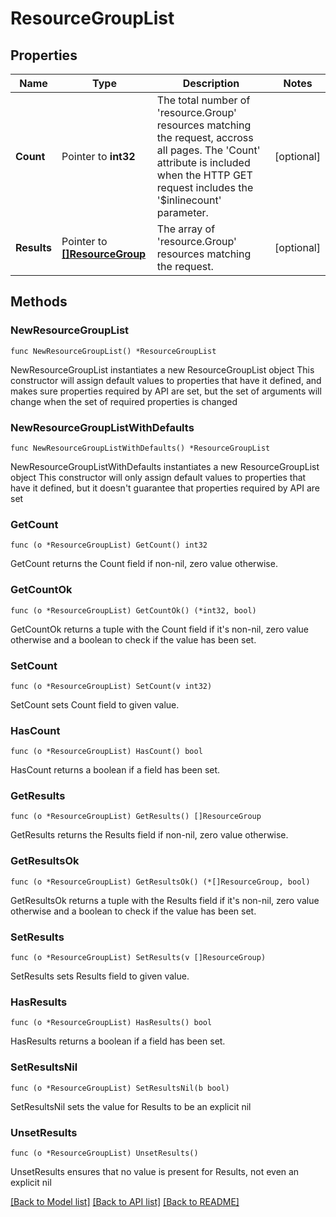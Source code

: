 # ResourceGroupList

## Properties

Name | Type | Description | Notes
------------ | ------------- | ------------- | -------------
**Count** | Pointer to **int32** | The total number of &#39;resource.Group&#39; resources matching the request, accross all pages. The &#39;Count&#39; attribute is included when the HTTP GET request includes the &#39;$inlinecount&#39; parameter. | [optional] 
**Results** | Pointer to [**[]ResourceGroup**](ResourceGroup.md) | The array of &#39;resource.Group&#39; resources matching the request. | [optional] 

## Methods

### NewResourceGroupList

`func NewResourceGroupList() *ResourceGroupList`

NewResourceGroupList instantiates a new ResourceGroupList object
This constructor will assign default values to properties that have it defined,
and makes sure properties required by API are set, but the set of arguments
will change when the set of required properties is changed

### NewResourceGroupListWithDefaults

`func NewResourceGroupListWithDefaults() *ResourceGroupList`

NewResourceGroupListWithDefaults instantiates a new ResourceGroupList object
This constructor will only assign default values to properties that have it defined,
but it doesn't guarantee that properties required by API are set

### GetCount

`func (o *ResourceGroupList) GetCount() int32`

GetCount returns the Count field if non-nil, zero value otherwise.

### GetCountOk

`func (o *ResourceGroupList) GetCountOk() (*int32, bool)`

GetCountOk returns a tuple with the Count field if it's non-nil, zero value otherwise
and a boolean to check if the value has been set.

### SetCount

`func (o *ResourceGroupList) SetCount(v int32)`

SetCount sets Count field to given value.

### HasCount

`func (o *ResourceGroupList) HasCount() bool`

HasCount returns a boolean if a field has been set.

### GetResults

`func (o *ResourceGroupList) GetResults() []ResourceGroup`

GetResults returns the Results field if non-nil, zero value otherwise.

### GetResultsOk

`func (o *ResourceGroupList) GetResultsOk() (*[]ResourceGroup, bool)`

GetResultsOk returns a tuple with the Results field if it's non-nil, zero value otherwise
and a boolean to check if the value has been set.

### SetResults

`func (o *ResourceGroupList) SetResults(v []ResourceGroup)`

SetResults sets Results field to given value.

### HasResults

`func (o *ResourceGroupList) HasResults() bool`

HasResults returns a boolean if a field has been set.

### SetResultsNil

`func (o *ResourceGroupList) SetResultsNil(b bool)`

 SetResultsNil sets the value for Results to be an explicit nil

### UnsetResults
`func (o *ResourceGroupList) UnsetResults()`

UnsetResults ensures that no value is present for Results, not even an explicit nil

[[Back to Model list]](../README.md#documentation-for-models) [[Back to API list]](../README.md#documentation-for-api-endpoints) [[Back to README]](../README.md)


